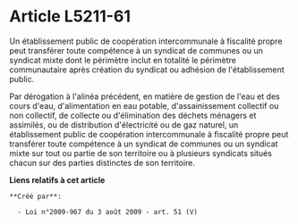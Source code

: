 # Article L5211-61

Un établissement public de coopération intercommunale à fiscalité propre peut transférer toute compétence à un syndicat de
communes ou un syndicat mixte dont le périmètre inclut en totalité le périmètre communautaire après création du syndicat ou
adhésion de l'établissement public. 

Par dérogation à l'alinéa précédent, en matière de gestion de l'eau et des cours d'eau, d'alimentation en eau potable,
d'assainissement collectif ou non collectif, de collecte ou d'élimination des déchets ménagers et assimilés, ou de
distribution d'électricité ou de gaz naturel, un établissement public de coopération intercommunale à fiscalité propre peut
transférer toute compétence à un syndicat de communes ou un syndicat mixte sur tout ou partie de son territoire ou à
plusieurs syndicats situés chacun sur des parties distinctes de son territoire.

**Liens relatifs à cet article**

	**Créé par**:

	  - Loi n°2009-967 du 3 août 2009 - art. 51 (V)
